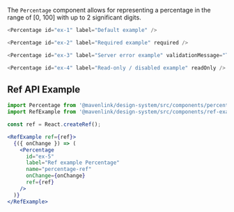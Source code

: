 The `Percentage` component allows for representing a percentage in the range of [0, 100] with up to 2 significant digits.

```js
<Percentage id="ex-1" label="Default example" />
```

```js
<Percentage id="ex-2" label="Required example" required />
```

```js
<Percentage id="ex-3" label="Server error example" validationMessage="The server returned an error." />
```

```js
<Percentage id="ex-4" label="Read-only / disabled example" readOnly />
```

## Ref API Example

```jsx
import Percentage from '@mavenlink/design-system/src/components/percentage/percentage.jsx';
import RefExample from '@mavenlink/design-system/src/components/ref-example/ref-example.jsx';

const ref = React.createRef();

<RefExample ref={ref}>
  {({ onChange }) => (
    <Percentage 
      id="ex-5" 
      label="Ref example Percentage"
      name="percentage-ref"
      onChange={onChange}
      ref={ref}
    />
  )}
</RefExample>
```
